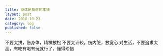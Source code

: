 ```yaml
---
title: 身体是革命的本钱
layout: post
date: 2018-10-23
category: log
published: false
---
```


不要太拼，伤身体，精神放松
不要太计较，伤内脏，放宽心
对生活，不要追求太高，有吃有喝有玩就行了，懂得珍惜
